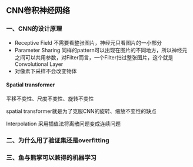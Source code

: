 ## CNN卷积神经网络

### 一、CNN的设计原理

- Receptive Field 不需要看整张图片，神经元只看图片的一小部分
- Parameter Sharing 同样的pattern可以出现在图片的不同地方，所以神经元之间可以共用参数，对Filter而言，一个Filter扫过整张图片，这个就是Convolutional Layer
- 对像素下采样不会改变物体

#### Spatial transformer

平移不变性、尺度不变性、旋转不变性

spatial transformer就是为了克服CNN的旋转、缩放不变性的缺点

Interpolation 采用插值法将离散问题变成连续问题



### 二、为什么用了验证集还是overfitting



### 三、鱼与熊掌可以兼得的机器学习

